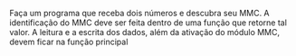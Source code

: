 Faça um programa que receba dois números e descubra seu MMC. A identificação do MMC
deve ser feita dentro de uma função que retorne tal valor. A leitura e a escrita dos dados, além
da ativação do módulo MMC, devem ficar na função principal